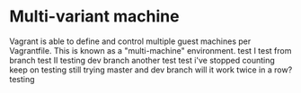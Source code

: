 # Multi-variant machine 

Vagrant is able to define and control multiple guest machines per Vagrantfile. This is known as a "multi-machine" environment.
test I
test from branch
test II
testing dev branch
another test
test i've stopped counting
keep on testing
still trying
master and dev branch
will it work twice in a row?
testing
